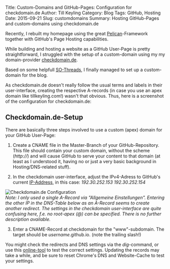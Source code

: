 Title: Custom-Domains and GitHub-Pages: Configuration for checkdomain.de
Author: Till Keyling
Category: Blog
Tags: GitHub, Hosting
Date: 2015-09-21
Slug: customdomains
Summary: Hosting GitHub-Pages and custom-domains using checkdomain.de

Recently, I rebuilt my homepage using the great [Pelican](https://github.com/getpelican/pelican)-Framework together with GitHub's Page Hosting capabilities.

While building and hosting a website as a GitHub User-Page is pretty straightforward, I struggled with the setup of a custom-domain using my my domain-provider [checkdomain.de](http://www.checkdomain.de). 

Based on some helpfull [SO-Threads](http://stackoverflow.com/questions/9082499/custom-domain-for-github-project-pages/22374542#22374542), I finally managed to set up a custom-domain for the blog.

As checkdomain.de doesn't really follow the usual terms and labels in their user-interface, creating the respective A-records (in case you use an apex domain like tillkeyling.com!) wasn't that obvious. Thus, here is a screenshot of the configuration for checkdomain.de:

## Checkdomain.de-Setup
There are basically three steps involved to use a custom (apex) domain for your GitHub User-Page:


1. Create a CNAME file in the Master-Branch of your GitHub-Repository. This file should contain your custom domain, without the scheme (*http://*) and will cause GitHub to serve your content to that domain (at least as I understood it, having no or just a very basic background in Hosting/DNS-related stuff).

2. In the checkdomain user-interface, adjust the IPv4-Adress to GitHub's current [IP-Address](https://help.github.com/articles/tips-for-configuring-an-a-record-with-your-dns-provider/), in this case:
    *192.30.252.153*
    *192.30.252.154*

![Checkdomain.de Configuration]({filename}/images/checkdomain_config.PNG)
<br>
*Note: I only used a single A-Record via "Allgemeine Einstellungen". Entering the other IP in the DNS-Table below as an A-Record seems to create another redirect. The settings in the checkdomain user-interface are quite confusing here, f.e. no root-apex (@) can be specified. There is no further description available.*

3. Enter a CNAME-Record at checkdomain for the "www"-subdomain. The target should be *username*.github.io. (note the trailing slash!)

You might check the redirects and DNS settings via the *dig*-command, or use this [online-tool](http://www.digwebinterface.com/?hostnames=tillkeyling.com%0D%0Awww.tillkeyling.com&type=&useresolver=8.8.4.4&ns=all&nameservers=) to test the correct settings. Updating the records may take a while, and be sure to reset Chrome's DNS and Website-Cache to test your settings.





